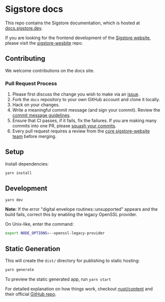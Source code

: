 # Sigstore docs

This repo contains the Sigstore documentation, which is hosted at [docs.sigstore.dev](https://docs.sigstore.dev/).

If you are looking for the frontend development of the [Sigstore website](https://www.sigstore.dev/), please visit the [sigstore-wesbite](https://github.com/sigstore/sigstore-website) repo. 

## Contributing

We welcome contributions on the docs site.

### Pull Request Process

1. Please first discuss the change you wish to make via an [issue](https://github.com/sigstore/docs/issues).
2. Fork the `docs` repository to your own GitHub account and clone it locally.
3. Hack on your changes.
4. Write a meaningful commit message (and sign your commit). Review the [commit message guidelines](https://github.com/sigstore/sigstore-website/blob/main/CONTRIBUTORS.md#commit-message-guidelines).
5. Ensure that CI passes, if it fails, fix the failures. If you are making many commits into one PR, please [squash your commits](https://github.com/sigstore/sigstore-website/blob/main/CONTRIBUTORS.md#squash-commits).
6. Every pull request requires a review from the [core sigstore-website team](https://github.com/orgs/github.com/sigstore/teams/codeowners-sigstore-website) before merging.

## Setup

Install dependencies:

```bash
yarn install
```

## Development

```bash
yarn dev
```
**Note:** If the error "digital envelope routines::unsupported" appears and the build fails, correct this by enabling the legacy OpenSSL provider.

On Unix-like, enter the command:

```bash
export NODE_OPTIONS=--openssl-legacy-provider
```

## Static Generation

This will create the `dist/` directory for publishing to static hosting:

```bash
yarn generate
```

To preview the static generated app, run `yarn start`

For detailed explanation on how things work, checkout [nuxt/content](https://content.nuxtjs.org) and their official [GitHub repo](https://github.com/nuxt/content).
